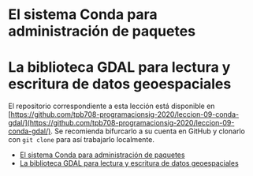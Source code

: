 # El sistema Conda para administración de paquetes
# La biblioteca GDAL para lectura y escritura de datos geoespaciales

El repositorio correspondiente a esta lección está disponible en [https://github.com/tpb708-programacionsig-2020/leccion-09-conda-gdal/](https://github.com/tpb708-programacionsig-2020/leccion-09-conda-gdal/). Se recomienda bifurcarlo a su cuenta en GitHub y clonarlo con ```git clone``` para así trabajarlo localmente.

- [El sistema Conda para administración de paquetes](https://tpb708-programacionsig-2020.github.io/leccion-09-conda-gdal/conda)
- [La biblioteca GDAL para lectura y escritura de datos geoespaciales](https://tpb708-programacionsig-2020.github.io/leccion-09-conda-gdal/gdal)
